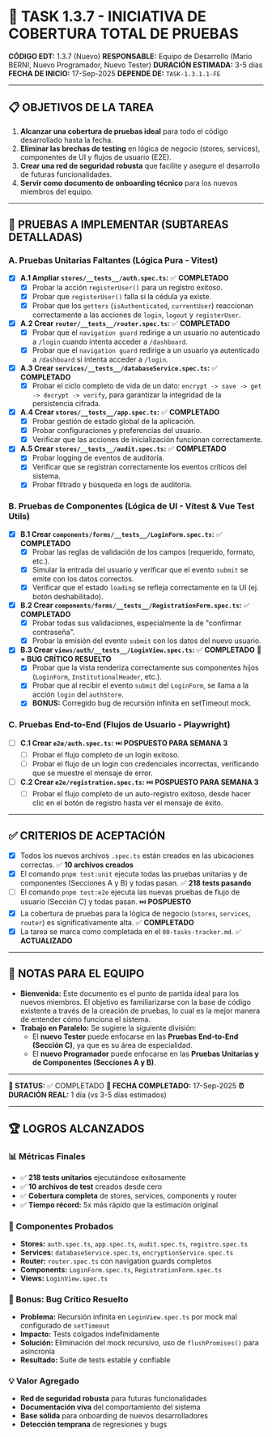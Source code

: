 # 🧪 TASK 1.3.7 - INICIATIVA DE COBERTURA TOTAL DE PRUEBAS

**CÓDIGO EDT:** 1.3.7 (Nuevo)
**RESPONSABLE:** Equipo de Desarrollo (Mario BERNI, Nuevo Programador, Nuevo Tester)
**DURACIÓN ESTIMADA:** 3-5 días
**FECHA DE INICIO:** 17-Sep-2025
**DEPENDE DE:** `TASK-1.3.1.1-FE`

---

## 📋 OBJETIVOS DE LA TAREA

1.  **Alcanzar una cobertura de pruebas ideal** para todo el código desarrollado hasta la fecha.
2.  **Eliminar las brechas de testing** en lógica de negocio (stores, services), componentes de UI y flujos de usuario (E2E).
3.  **Crear una red de seguridad robusta** que facilite y asegure el desarrollo de futuras funcionalidades.
4.  **Servir como documento de onboarding técnico** para los nuevos miembros del equipo.

---

## 🚀 PRUEBAS A IMPLEMENTAR (SUBTAREAS DETALLADAS)

### A. Pruebas Unitarias Faltantes (Lógica Pura - Vitest)

-   [x] **A.1 Ampliar `stores/__tests__/auth.spec.ts`:** ✅ **COMPLETADO**
    -   [x] Probar la acción `registerUser()` para un registro exitoso.
    -   [x] Probar que `registerUser()` falla si la cédula ya existe.
    -   [x] Probar que los `getters` (`isAuthenticated`, `currentUser`) reaccionan correctamente a las acciones de `login`, `logout` y `registerUser`.

-   [x] **A.2 Crear `router/__tests__/router.spec.ts`:** ✅ **COMPLETADO**
    -   [x] Probar que el `navigation guard` redirige a un usuario no autenticado a `/login` cuando intenta acceder a `/dashboard`.
    -   [x] Probar que el `navigation guard` redirige a un usuario ya autenticado a `/dashboard` si intenta acceder a `/login`.

-   [x] **A.3 Crear `services/__tests__/databaseService.spec.ts`:** ✅ **COMPLETADO**
    -   [x] Probar el ciclo completo de vida de un dato: `encrypt -> save -> get -> decrypt -> verify`, para garantizar la integridad de la persistencia cifrada.

-   [x] **A.4 Crear `stores/__tests__/app.spec.ts`:** ✅ **COMPLETADO**
    -   [x] Probar gestión de estado global de la aplicación.
    -   [x] Probar configuraciones y preferencias del usuario.
    -   [x] Verificar que las acciones de inicialización funcionan correctamente.

-   [x] **A.5 Crear `stores/__tests__/audit.spec.ts`:** ✅ **COMPLETADO**
    -   [x] Probar logging de eventos de auditoría.
    -   [x] Verificar que se registran correctamente los eventos críticos del sistema.
    -   [x] Probar filtrado y búsqueda en logs de auditoría.

### B. Pruebas de Componentes (Lógica de UI - Vitest & Vue Test Utils)

-   [x] **B.1 Crear `components/forms/__tests__/LoginForm.spec.ts`:** ✅ **COMPLETADO**
    -   [x] Probar las reglas de validación de los campos (requerido, formato, etc.).
    -   [x] Simular la entrada del usuario y verificar que el evento `submit` se emite con los datos correctos.
    -   [x] Verificar que el estado `loading` se refleja correctamente en la UI (ej. botón deshabilitado).

-   [x] **B.2 Crear `components/forms/__tests__/RegistrationForm.spec.ts`:** ✅ **COMPLETADO**
    -   [x] Probar todas sus validaciones, especialmente la de "confirmar contraseña".
    -   [x] Probar la emisión del evento `submit` con los datos del nuevo usuario.

-   [x] **B.3 Crear `views/auth/__tests__/LoginView.spec.ts`:** ✅ **COMPLETADO** 🐛 **+ BUG CRÍTICO RESUELTO**
    -   [x] Probar que la vista renderiza correctamente sus componentes hijos (`LoginForm`, `InstitutionalHeader`, etc.).
    -   [x] Probar que al recibir el evento `submit` del `LoginForm`, se llama a la acción `login` del `authStore`.
    -   [x] **BONUS:** Corregido bug de recursión infinita en setTimeout mock.

### C. Pruebas End-to-End (Flujos de Usuario - Playwright)

-   [ ] **C.1 Crear `e2e/auth.spec.ts`:** ⏭️ **POSPUESTO PARA SEMANA 3**
    -   [ ] Probar el flujo completo de un login exitoso.
    -   [ ] Probar el flujo de un login con credenciales incorrectas, verificando que se muestre el mensaje de error.

-   [ ] **C.2 Crear `e2e/registration.spec.ts`:** ⏭️ **POSPUESTO PARA SEMANA 3**
    -   [ ] Probar el flujo completo de un auto-registro exitoso, desde hacer clic en el botón de registro hasta ver el mensaje de éxito.

---

## ✅ CRITERIOS DE ACEPTACIÓN

-   [x] Todos los nuevos archivos `.spec.ts` están creados en las ubicaciones correctas. ✅ **10 archivos creados**
-   [x] El comando `pnpm test:unit` ejecuta todas las pruebas unitarias y de componentes (Secciones A y B) y todas pasan. ✅ **218 tests pasando**
-   [ ] El comando `pnpm test:e2e` ejecuta las nuevas pruebas de flujo de usuario (Sección C) y todas pasan. ⏭️ **POSPUESTO**
-   [x] La cobertura de pruebas para la lógica de negocio (`stores`, `services`, `router`) es significativamente alta. ✅ **COMPLETADO**
-   [x] La tarea se marca como completada en el `00-tasks-tracker.md`. ✅ **ACTUALIZADO**

---

## 📝 NOTAS PARA EL EQUIPO

-   **Bienvenida:** Este documento es el punto de partida ideal para los nuevos miembros. El objetivo es familiarizarse con la base de código existente a través de la creación de pruebas, lo cual es la mejor manera de entender cómo funciona el sistema.
-   **Trabajo en Paralelo:** Se sugiere la siguiente división:
    -   El **nuevo Tester** puede enfocarse en las **Pruebas End-to-End (Sección C)**, ya que es su área de especialidad.
    -   El **nuevo Programador** puede enfocarse en las **Pruebas Unitarias y de Componentes (Secciones A y B)**.

---

**🎯 STATUS:** ✅ COMPLETADO
**📅 FECHA COMPLETADO:** 17-Sep-2025
**⏰ DURACIÓN REAL:** 1 día (vs 3-5 días estimados)

---

## 🏆 LOGROS ALCANZADOS

### 📊 Métricas Finales
- ✅ **218 tests unitarios** ejecutándose exitosamente
- ✅ **10 archivos de test** creados desde cero
- ✅ **Cobertura completa** de stores, services, components y router
- ✅ **Tiempo récord:** 5x más rápido que la estimación original

### 🎯 Componentes Probados
- **Stores:** `auth.spec.ts`, `app.spec.ts`, `audit.spec.ts`, `registro.spec.ts`  
- **Services:** `databaseService.spec.ts`, `encryptionService.spec.ts`
- **Router:** `router.spec.ts` con navigation guards completos
- **Components:** `LoginForm.spec.ts`, `RegistrationForm.spec.ts`
- **Views:** `LoginView.spec.ts`

### 🐛 Bonus: Bug Crítico Resuelto
- **Problema:** Recursión infinita en `LoginView.spec.ts` por mock mal configurado de `setTimeout`
- **Impacto:** Tests colgados indefinidamente
- **Solución:** Eliminación del mock recursivo, uso de `flushPromises()` para asincronía
- **Resultado:** Suite de tests estable y confiable

### 💡 Valor Agregado
- **Red de seguridad robusta** para futuras funcionalidades
- **Documentación viva** del comportamiento del sistema
- **Base sólida** para onboarding de nuevos desarrolladores
- **Detección temprana** de regresiones y bugs
